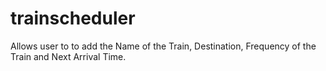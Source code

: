 # trainscheduler

Allows user to to add the Name of the Train, Destination,	Frequency of the Train and Next Arrival Time.
